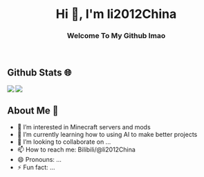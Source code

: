 <h1 align="center">Hi 👋, I'm li2012China</h1>
<h3 align="center">Welcome To My Github lmao</h3>
</br>

## Github Stats 🌐

<img align="left" src="https://github-readme-stats.vercel.app/api?username=li2012China&count_private=true&show_icons=true&icon_color=CE1D2D&text_color=718096&hide_border=true&hide_title=true" />
<img align="center" src="https://github-readme-stats.vercel.app/api/top-langs/?username=li2012China&card_width=230&layout=compact&langs_count=10&hide_border=true&hide=Assembly,HTML&custom_title=Most%20Used%20Languages%20~" />



## About Me 🤪
- 👀 I’m interested in Minecraft servers and mods
- 🌱 I’m currently learning how to using AI to make better projects
- 💞️ I’m looking to collaborate on ...
- 📫 How to reach me: Bilibili/@li2012China
- 😄 Pronouns: ...
- ⚡ Fun fact: ...

<!---
li2012China/li2012China is a ✨ special ✨ repository because its `README.md` (this file) appears on your GitHub profile.
You can click the Preview link to take a look at your changes.
--->
